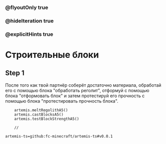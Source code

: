 ### @flyoutOnly true
### @hideIteration true
### @explicitHints true

# Строительные блоки

## Step 1
После того как твой партнёр соберёт достаточно материала, обработай его с помощью блока "обработать реголит", отформуй с помощью блока "отформовать блок" и затем протестируй его прочность с помощью блока "протестировать прочность блока".

```ghost
    artemis.meltRegolithA5()
    artemis.castBlocksA5()
    artemis.testBlockStrengthA5()
```
```template
    //
```

```package
artemis-ts=github:fc-minecraft/artemis-ts#v0.0.1
```